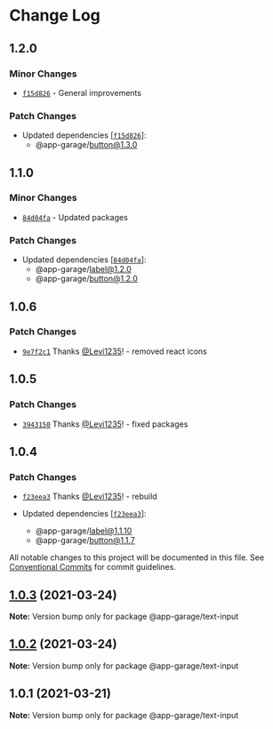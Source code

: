 # Change Log

## 1.2.0

### Minor Changes

- [`f15d826`](https://github.com/electronic33/ag-ui-react/commit/f15d8268c75e59209d30a2509a76596130538333) - General improvements

### Patch Changes

- Updated dependencies [[`f15d826`](https://github.com/electronic33/ag-ui-react/commit/f15d8268c75e59209d30a2509a76596130538333)]:
  - @app-garage/button@1.3.0

## 1.1.0

### Minor Changes

- [`84d04fa`](https://github.com/electronic33/ag-ui-react/commit/84d04fa51dbf206cc4b2713796baeb2efbf54381) - Updated packages

### Patch Changes

- Updated dependencies [[`84d04fa`](https://github.com/electronic33/ag-ui-react/commit/84d04fa51dbf206cc4b2713796baeb2efbf54381)]:
  - @app-garage/label@1.2.0
  - @app-garage/button@1.2.0

## 1.0.6

### Patch Changes

- [`9e7f2c1`](https://github.com/electronic33/ag-ui-react/commit/9e7f2c138999ec18e4c8e9196ba528214d9243ab) Thanks [@Levi1235](https://github.com/Levi1235)! - removed react icons

## 1.0.5

### Patch Changes

- [`3943150`](https://github.com/electronic33/ag-ui-react/commit/394315007a549e1bebced2ccd76cbee466e1bbe9) Thanks [@Levi1235](https://github.com/Levi1235)! - fixed packages

## 1.0.4

### Patch Changes

- [`f23eea3`](https://github.com/electronic33/ag-ui-react/commit/f23eea3ad84886203be361f5c781cb97237b19c0) Thanks [@Levi1235](https://github.com/Levi1235)! - rebuild

- Updated dependencies [[`f23eea3`](https://github.com/electronic33/ag-ui-react/commit/f23eea3ad84886203be361f5c781cb97237b19c0)]:
  - @app-garage/label@1.1.10
  - @app-garage/button@1.1.7

All notable changes to this project will be documented in this file.
See [Conventional Commits](https://conventionalcommits.org) for commit guidelines.

## [1.0.3](https://github.com/electronic33/ag-ui-react/compare/@app-garage/text-input@1.0.2...@app-garage/text-input@1.0.3) (2021-03-24)

**Note:** Version bump only for package @app-garage/text-input

## [1.0.2](https://github.com/electronic33/ag-ui-react/compare/@app-garage/text-input@1.0.1...@app-garage/text-input@1.0.2) (2021-03-24)

**Note:** Version bump only for package @app-garage/text-input

## 1.0.1 (2021-03-21)

**Note:** Version bump only for package @app-garage/text-input

